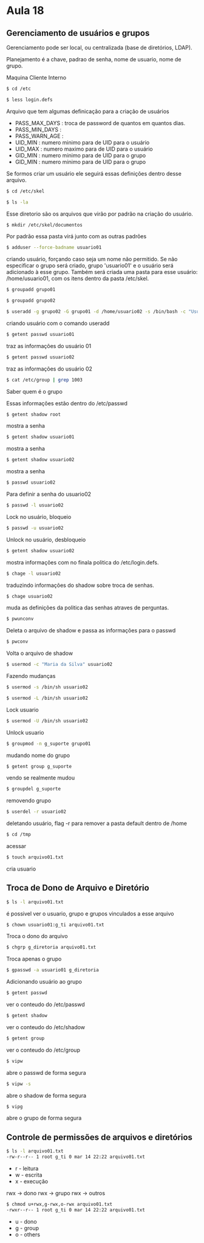 # Aula 18

## Gerenciamento de usuários e grupos

Gerenciamento pode ser local, ou centralizada (base de diretórios, LDAP).

Planejamento é a chave, padrao de senha, nome de usuario, nome de grupo.


Maquina Cliente Interno

```bash
$ cd /etc
```

```bash
$ less login.defs
```
Arquivo que tem algumas definicação para a criação de usuários

* PASS_MAX_DAYS : troca de password de quantos em quantos dias.
* PASS_MIN_DAYS : 
* PASS_WARN_AGE : 
* UID_MIN : numero minimo para de UID para o usuário
* UID_MAX : numero maximo para de UID para o usuário
* GID_MIN : numero minimo para de UID para o grupo
* GID_MIN : numero minimo para de UID para o grupo

Se formos criar um usuário ele seguirá essas definições dentro desse arquivo.

```bash
$ cd /etc/skel
```

```bash
$ ls -la
```

Esse diretorio são os arquivos que virão por padrão na criação do usuário.

```bash
$ mkdir /etc/skel/documentos
```
Por padrão essa pasta virá junto com as outras padrões

```bash
$ adduser --force-badname usuario01
```
criando usuário, forçando caso seja um nome não permitido. Se não especificar o grupo será criado, grupo 'usuario01' e o usuário será adicionado à esse grupo. Também será criada uma pasta para esse usuário: /home/usuario01, com os itens dentro da pasta /etc/skel.

```bash
$ groupadd grupo01
```

```bash
$ groupadd grupo02
```

```bash
$ useradd -g grupo02 -G grupo01 -d /home/usuario02 -s /bin/bash -c "Usuario 02,401,4545-1011", -k /etc/skel/ -m -u 1050 usuario02
```
criando usuário com o comando useradd

```bash
$ getent passwd usuario01
```
traz as informações do usuário 01

```bash
$ getent passwd usuario02
```
traz as informações do usuário 02 

```bash
$ cat /etc/group | grep 1003
```
Saber quem é o grupo

Essas informações estão dentro do /etc/passwd

```bash
$ getent shadow root
```
mostra a senha

```bash
$ getent shadow usuario01
```
mostra a senha

```bash
$ getent shadow usuario02
```
mostra a senha

```bash
$ passwd usuario02
```
Para definir a senha do usuario02

```bash
$ passwd -l usuario02
```
Lock no usuário, bloqueio

```bash
$ passwd -u usuario02
```
Unlock no usuário, desbloqueio

```bash
$ getent shadow usuario02
```
mostra informações com no finala politica do /etc/login.defs.

```bash
$ chage -l usuario02
```
traduzindo informações do shadow sobre troca de senhas.

```bash
$ chage usuario02
```
muda as definições da politica das senhas atraves de perguntas.

```bash
$ pwunconv
```
Deleta o arquivo de shadow e passa as informações para o passwd

```bash
$ pwconv
```
Volta o arquivo de shadow

```bash
$ usermod -c "Maria da Silva" usuario02
```
Fazendo mudanças

```bash
$ usermod -s /bin/sh usuario02
```

```bash
$ usermod -L /bin/sh usuario02
```
Lock usuario

```bash
$ usermod -U /bin/sh usuario02
```
Unlock usuario

```bash
$ groupmod -n g_suporte grupo01
```
mudando nome do grupo

```bash
$ getent group g_suporte
```
vendo se realmente mudou

```bash
$ groupdel g_suporte
```
removendo grupo


```bash
$ userdel -r usuario02
```
deletando usuário, flag -r para remover a pasta default dentro de /home


```bash
$ cd /tmp
```
acessar

```bash
$ touch arquivo01.txt
```
cria usuario

## Troca de Dono de Arquivo e Diretório

```bash
$ ls -l arquivo01.txt
```
é possivel ver o usuario, grupo e grupos vinculados a esse arquivo

```bash
$ chown usuario01:g_ti arquivo01.txt
```
Troca o dono do arquivo

```bash
$ chgrp g_diretoria arquivo01.txt
```
Troca apenas o grupo

```bash
$ gpasswd -a usuario01 g_diretoria
```
Adicionando usuário ao grupo

```bash
$ getent passwd
```
ver o conteudo do /etc/passwd

```bash
$ getent shadow
```
ver o conteudo do /etc/shadow

```bash
$ getent group
```
ver o conteudo do /etc/group

```bash
$ vipw
```
abre o passwd de forma segura

```bash
$ vipw -s
```
abre o shadow de forma segura

```bash
$ vipg
```
abre o grupo de forma segura

## Controle de permissões de arquivos e diretórios

```bash
$ ls -l arquivo01.txt
-rw-r--r-- 1 root g_ti 0 mar 14 22:22 arquivo01.txt
```

* r - leitura
* w - escrita
* x - execução

rwx -> dono
rwx -> grupo
rwx -> outros

```bash
$ chmod u+rwx,g-rwx,o-rwx arquivo01.txt
-rwxr--r-- 1 root g_ti 0 mar 14 22:22 arquivo01.txt
```

* u - dono
* g - group
* o - others
